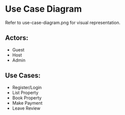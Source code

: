 # Use Case Diagram

Refer to use-case-diagram.png for visual representation.

## Actors:
- Guest
- Host
- Admin

## Use Cases:
- Register/Login
- List Property
- Book Property
- Make Payment
- Leave Review
